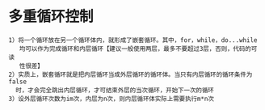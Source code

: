 # 多重循环控制
    1）将一个循环放在另一个循环体内，就形成了嵌套循环。其中，for，while，do...while
       均可以作为完成循环和内层循环【建议一般使用两层，最多不要超过3层，否则，代码的可读
       性很差】
    2）实质上，嵌套循环就是把内层循环当成外层循环的循环体。当只有内层循环的循环条件为false
      时，才会完全跳出内层循环，才可结束外层的当次循环，开始下一次的循环
    3）设外层循环次数为im次，内层为n次，则内层循环体实际上需要执行m*n次